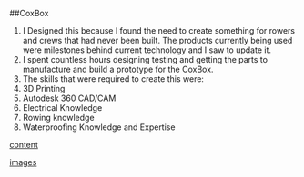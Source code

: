 ##CoxBox
1. I Designed this because I found the need to create something for rowers and crews that had never been built. The products currently being used were milestones behind current technology and I saw to update it. 
2. I spent countless hours designing testing and getting the parts to manufacture and build a prototype for the CoxBox. 
3. The skills that were required to create this were:
  1. 3D Printing
  2. Autodesk 360 CAD/CAM
  3. Electrical Knowledge
  4. Rowing knowledge
  5. Waterproofing Knowledge and Expertise

[content](https://github.com/DannyBoyBroadSword/andrewhennessy/tree/master/Projects/CoxBox/content.md)

[images](https://github.com/DannyBoyBroadSword/andrewhennessy/tree/master/Projects/CoxBox/img)
